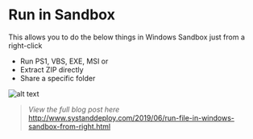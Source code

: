 # Run in Sandbox
This allows you to do the below things in Windows Sandbox just from a right-click
- Run PS1, VBS, EXE, MSI or 
- Extract ZIP directly 
- Share a specific folder

![alt text](https://github.com/damienvanrobaeys/Run-in-Sandbox/blob/master/run_ps1_preview.gif.gif)

> *View the full blog post here*
http://www.systanddeploy.com/2019/06/run-file-in-windows-sandbox-from-right.html
